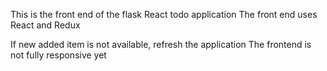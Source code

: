 This is the front end of the flask React todo application
The front end uses React and Redux

If new added item is not available, refresh the application
The frontend is not fully responsive yet